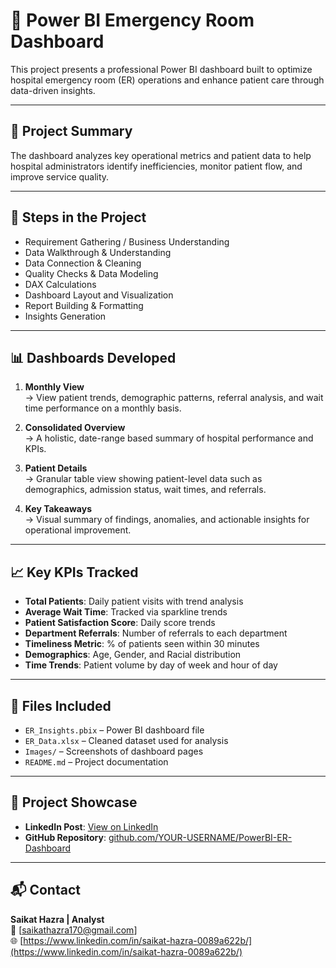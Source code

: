 # 🏥 Power BI Emergency Room Dashboard

This project presents a professional Power BI dashboard built to optimize hospital emergency room (ER) operations and enhance patient care through data-driven insights.

---

## 📌 Project Summary

The dashboard analyzes key operational metrics and patient data to help hospital administrators identify inefficiencies, monitor patient flow, and improve service quality.

---

## 🔧 Steps in the Project

- Requirement Gathering / Business Understanding  
- Data Walkthrough & Understanding  
- Data Connection & Cleaning  
- Quality Checks & Data Modeling  
- DAX Calculations  
- Dashboard Layout and Visualization  
- Report Building & Formatting  
- Insights Generation

---

## 📊 Dashboards Developed

1. **Monthly View**  
   → View patient trends, demographic patterns, referral analysis, and wait time performance on a monthly basis.

2. **Consolidated Overview**  
   → A holistic, date-range based summary of hospital performance and KPIs.

3. **Patient Details**  
   → Granular table view showing patient-level data such as demographics, admission status, wait times, and referrals.

4. **Key Takeaways**  
   → Visual summary of findings, anomalies, and actionable insights for operational improvement.

---

## 📈 Key KPIs Tracked

- **Total Patients**: Daily patient visits with trend analysis  
- **Average Wait Time**: Tracked via sparkline trends  
- **Patient Satisfaction Score**: Daily score trends  
- **Department Referrals**: Number of referrals to each department  
- **Timeliness Metric**: % of patients seen within 30 minutes  
- **Demographics**: Age, Gender, and Racial distribution  
- **Time Trends**: Patient volume by day of week and hour of day

---

## 📂 Files Included

- `ER_Insights.pbix` – Power BI dashboard file  
- `ER_Data.xlsx` – Cleaned dataset used for analysis  
- `Images/` – Screenshots of dashboard pages  
- `README.md` – Project documentation

---

## 🔗 Project Showcase

- **LinkedIn Post**: [View on LinkedIn](https://www.linkedin.com/in/saikat-hazra-0089a622b/)
- **GitHub Repository**: [github.com/YOUR-USERNAME/PowerBI-ER-Dashboard](https://github.com/YOUR-USERNAME/PowerBI-ER-Dashboard)

---

## 📬 Contact

**Saikat Hazra | Analyst**  
📧 [saikathazra170@gmail.com]  
🌐 [https://www.linkedin.com/in/saikat-hazra-0089a622b/](https://www.linkedin.com/in/saikat-hazra-0089a622b/)
